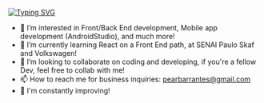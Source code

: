 [![Typing SVG](https://readme-typing-svg.demolab.com/?lines=Sejam+muito+bem+vindos...;Welcome+to+the+profile+of...;Pedro+Arthur+Barrantes!&center=true)](https://git.io/typing-svg)
- 👀 I’m interested in Front/Back End development, Mobile app development (AndroidStudio), and much more!
- 🌱 I’m currently learning React on a Front End path, at SENAI Paulo Skaf and Volkswagen!
- 💞️ I’m looking to collaborate on coding and developing, if you're a fellow Dev, feel free to collab with me!
- 📫 How to reach me for business inquiries: pearbarrantes@gmail.com
- 🧠 I'm constantly improving!
<!---
PedroArthurBarrantesDev/PedroArthurBarrantesDev is a ✨ special ✨ repository because its `README.md` (this file) appears on your GitHub profile.
You can click the Preview link to take a look at your changes.
--->
